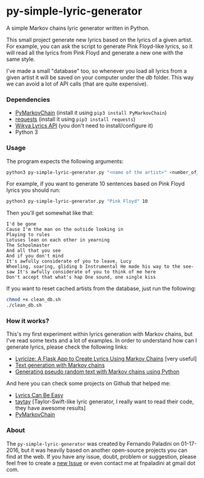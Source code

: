 # py-simple-lyric-generator
A simple Markov chains lyric generator written in Python.

This small project generate new lyrics based on the lyrics of a given artist. For example, you can ask the script to generate Pink Floyd-like lyrics, so it will read all the lyrics from Pink Floyd and generate a new one with the same style. 

I've made a small "database" too, so whenever you load all lyrics from a given artist it will be saved on your computer under the *db* folder. This way we can avoid a lot of API calls (that are quite expensive).

### Dependencies
- [PyMarkovChain](https://github.com/TehMillhouse/PyMarkovChain) (install it using `pip3 install PyMarkovChain`)
- [requests](http://www.python-requests.org/en/latest/) (install it using `pip3 install requests`)
- [Wikya Lyrics API](http://api.wikia.com/wiki/LyricWiki_API) (you don't need to install/configure it)
- Python 3

### Usage
The program expects the following arguments:
```bash
python3 py-simple-lyric-generator.py "<name of the artist>" <number_of_phrases_to_generate>
```

For example, if you want to generate 10 sentences based on Pink Floyd lyrics you should run:
```bash
python3 py-simple-lyric-generator.py "Pink Floyd" 10
```

Then you'll get somewhat like that:
```
I'd be gone
Cause I'm the man on the outside looking in
Playing to rules
Lotuses lean on each other in yearning
The Schoolmaster
And all that you see
And if you don't mind
It's awfully considerate of you to leave, Lucy
Wheeling, soaring, gliding b Instrumental He made his way to the see-saw It's awfully considerate of you to think of me here
Don't accept that what's hap One sound, one single kiss
```

If you want to reset cached artists from the database, just run the following:
```sh
chmod +x clean_db.sh
./clean_db.sh
```

### How it works?
This's my first experiment within lyrics generation with Markov chains, but I've read some texts and a lot of examples. In order to understand how can I generate lyrics, please check the following links:

- [Lyricize: A Flask App to Create Lyrics Using Markov Chains](https://realpython.com/blog/python/lyricize-a-flask-app-to-create-lyrics-using-markov-chains/) [very useful]
- [Text generation with Markov chains](https://lauris.github.io/text-generation-markov-chain)
- [Generating pseudo random text with Markov chains using Python](http://agiliq.com/blog/2009/06/generating-pseudo-random-text-with-markov-chains-u/)

And here you can check some projects on Github that helped me:
- [Lyrics Can Be Easy](https://github.com/zeyus/lyrics-can-be-easy)
- [taytay](https://github.com/caktus/taytay) [Taylor-Swift-like lyric generator, I really want to read their code, they have awesome results]
- [PyMarkovChain](https://github.com/TehMillhouse/PyMarkovChain)

### About
The `py-simple-lyric-generator` was created by Fernando Paladini on 01-17-2016, but it was heavily based on another open-source projects you can find at the web. If you have any issue, doubt, problem or suggestion, please feel free to create a [new Issue](https://github.com/paladini/py-simple-lyric-generator/issues) or even contact me at fnpaladini at gmail dot com. 

